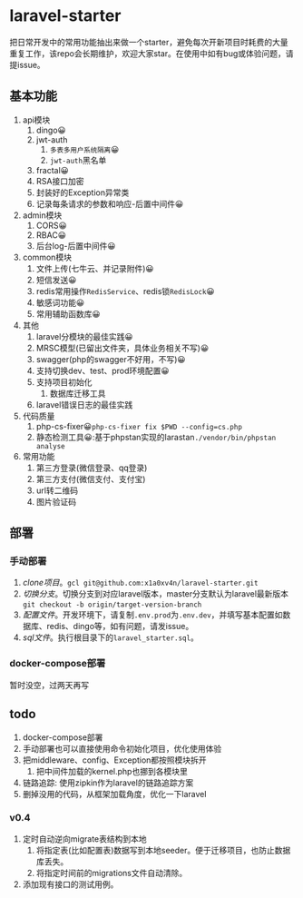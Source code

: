 # laravel-starter

把日常开发中的常用功能抽出来做一个starter，避免每次开新项目时耗费的大量重复工作，该repo会长期维护，欢迎大家star。在使用中如有bug或体验问题，请提issue。


## 基本功能

1. api模块
    1. dingo😀
    2. jwt-auth
        1. `多表多用户系统隔离`😀
        2. `jwt-auth`黑名单
    3. fractal😀
    4. RSA接口加密
    5. 封装好的Exception异常类
    6. 记录每条请求的参数和响应-后置中间件😀
2. admin模块
    1. CORS😀
    2. RBAC😀
    3. 后台log-后置中间件😀
3. common模块
    1. 文件上传(七牛云、并记录附件)😀
    2. 短信发送😀
    3. redis常用操作`RedisService`、redis锁`RedisLock`😀
    4. 敏感词功能😀
    5. 常用辅助函数库😀
4. 其他
    1. laravel分模块的最佳实践😀
    2. MRSC模型(已留出文件夹，具体业务相关不写)😀
    3. swagger(php的swagger不好用，不写)😀
    4. 支持切换dev、test、prod环境配置😀
    5. 支持项目初始化
        1. 数据库迁移工具
    6. laravel错误日志的最佳实践
5. 代码质量
    1. php-cs-fixer😀`php-cs-fixer fix $PWD --config=cs.php`
    2. 静态检测工具😀:基于phpstan实现的larastan`./vendor/bin/phpstan analyse`
5. 常用功能
    1. 第三方登录(微信登录、qq登录)
    2. 第三方支付(微信支付、支付宝)
    3. url转二维码
    4. 图片验证码



## 部署

### 手动部署

1. *clone项目*。`gcl git@github.com:x1a0xv4n/laravel-starter.git`
2. *切换分支*。切换分支到对应laravel版本，master分支默认为laravel最新版本`git checkout -b origin/target-version-branch`
3. *配置文件*。开发环境下，请复制`.env.prod`为`.env.dev`，并填写基本配置如数据库、redis、dingo等，如有问题，请发issue。
4. *sql文件*。执行根目录下的`laravel_starter.sql`。



### docker-compose部署

暂时没空，过两天再写


## todo

1. docker-compose部署
2. 手动部署也可以直接使用命令初始化项目，优化使用体验
3. 把middleware、config、Exception都按照模块拆开
    1. 把中间件加载的kernel.php也挪到各模块里
4. 链路追踪: 使用zipkin作为laravel的链路追踪方案
5. 删掉没用的代码，从框架加载角度，优化一下laravel


### v0.4

1. 定时自动逆向migrate表结构到本地
    1. 将指定表(比如配置表)数据写到本地seeder。便于迁移项目，也防止数据库丢失。
    2. 将指定时间前的migrations文件自动清除。
2. 添加现有接口的测试用例。







